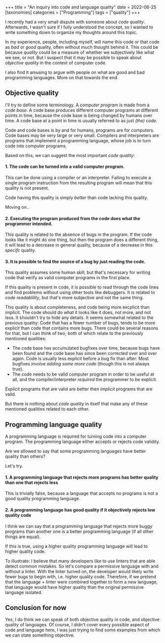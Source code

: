 +++
title = "An inquiry into code and language quality"
date = 2022-06-25
[taxonomies]
categories = ["Programming"]
tags = ["quality"]
+++

I recently had a very small dispute with someone about _code quality_.
Afterwards, I wasn't sure if I fully understood the concept, so I wanted to write something down to organize my thoughts around this topic.

In my experience, people, including myself, will name this code or that code as _bad_ or _good_ quality, often without much thought behind it.
This could be because _quality_ could be a measure of whether we subjectively like what we see, or not.
But I suspect that it may be possible to speak about _objective quality_ in the context of computer code.

I also find it amusing to argue with people on what are good and bad programming languages. More on that towards the end.

## Objective quality
I'll try to define some terminology.
A _computer program_ is made from a _code base_.
A code base produces different computer programs at different points in time, because the code base is being changed by humans over time.
A code base at a point in time is usually referred to as just *(the) code*.

Code and code bases is by and for humans, programs are for computers.
Code bases may be very large or very small.
Compilers and interpreters are programs that implement a programming language, whose job is to turn code into computer programs.

Based on this, we can suggest the most important _code quality_:

#### 1. The code can be turned into a valid computer program.
This can be done using a compiler or an interpreter. Failing to execute a single program
instruction from the resulting program will mean that this quality is not present.

Code having this quality is simply _better_ than code lacking this quality.

Moving on..

#### 2. Executing the program produced from the code does what the programmer intended.
This quality is related to the absence of bugs in the program.
If the code looks like it might do one thing, but then the program does a different thing, it will lead to a decrease in general quality, because of a decrease in this _specifc_ quality.

#### 3. It is possible to find the source of a bug by just reading the code.
This quality assumes some human skill, but that's necessary for writing code that verify as valid computer programs in the first place.

If this quality is present in code, it is possible to read through the code lines and find problems without using other tools like debuggers.
It is related to _code readablility_, but that's more subjective and not the same thing.

This quality is about completeness, and code being more excplicit than implicit.
The code should do what it looks like it does, not more, and not less.
It shouldn't try to hide any details.
It seems somewhat related to the previous quality:
Code that has a fewer number of bugs, tends to be more explicit than code that contains more bugs.
There could be several reasons for that, but I can think of two, both of which relate to the previously mentioned qualities:

* The code base has accumulated bugfixes over time, because bugs have been found and the code base has since been corrected over and over again.
  Code is usually less explicit before a bug fix than after: Most bugfixes involve _adding some more code_ (though this is not always true).
* The code needs to be valid computer program in order to be useful at all, and the compiler/interpreter _required_ the programmer to be explicit.

_Explicit_ programs that are valid are better then _implicit_ programs that are valid.

But there is nothing about _code quality_ in itself that make any of these mentioned qualities related to each other.

## Programming language quality
A programming language is required for turning code into a computer program. The programming language either accepts or rejects code validity.

Are we allowed to say that some programming languages have better quality than others?

Let's try.

#### 1. A programming language that rejects more programs has better quality than one that rejects less

This is trivially false, because a language that accepts no programs is not a good quality programming language.

#### 2. A programming language has good quality if it objectively rejects low quality code

I think we can say that a programming language that rejects more buggy programs than another one is a better programming language (if
all other things are equal).

If this is true, using a higher quality programming language will lead to higher quality code.

To illustrate: I believe that many developers like to use linters that are able detect common mistakes.
So let's compare a permissive language with and without a linter.
With the linter turned on, the developer would likely write fewer bugs to begin with, i.e. higher quality code.
Therefore, if we pretend that the language + linter were combined together to form a new language, that language would have higher quality than the original permissive language isolated.

## Conclusion for now
Yes, I do think we can speak of both objective quality in code, and objective quality of languages.
Of course, I didn't cover every possible aspect of code and language here, I was just trying to find some examples from which
we can state something objective.
